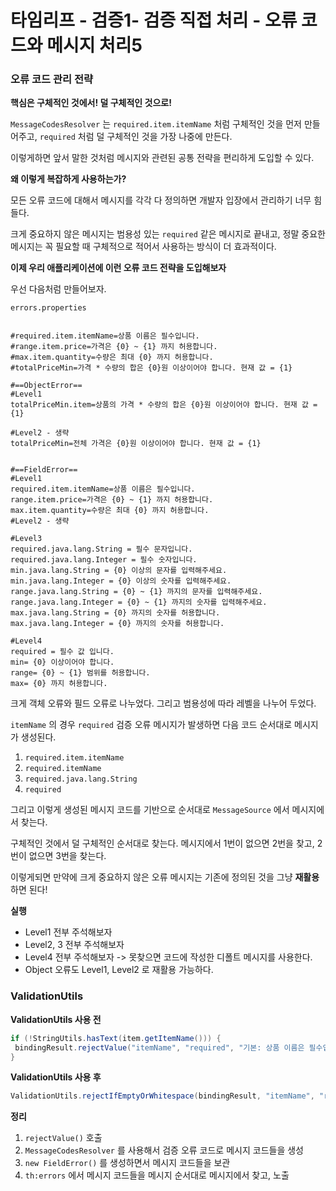 # 타임리프 - 검증1- 검증 직접 처리 - 오류 코드와 메시지 처리5

### 오류 코드 관리 전략



**핵심은 구체적인 것에서! 덜 구체적인 것으로!**

`MessageCodesResolver` 는 `required.item.itemName` 처럼 구체적인 것을 먼저 만들어주고, `required` 처럼 덜 구체적인 것을 가장 나중에 만든다.

이렇게하면 앞서 말한 것처럼 메시지와 관련된 공통 전략을 편리하게 도입할 수 있다.



**왜 이렇게 복잡하게 사용하는가?**

모든 오류 코드에 대해서 메시지를 각각 다 정의하면 개발자 입장에서 관리하기 너무 힘들다.

크게 중요하지 않은 메시지는 범용성 있는 `required` 같은 메시지로 끝내고, 정말 중요한 메시지는 꼭 필요할 때 구체적으로 적어서 사용하는 방식이 더 효과적이다.



**이제 우리 애플리케이션에 이런 오류 코드 전략을 도입해보자**

우선 다음처럼 만들어보자.

`errors.properties`

```

#required.item.itemName=상품 이름은 필수입니다.
#range.item.price=가격은 {0} ~ {1} 까지 허용합니다.
#max.item.quantity=수량은 최대 {0} 까지 허용합니다.
#totalPriceMin=가격 * 수량의 합은 {0}원 이상이어야 합니다. 현재 값 = {1}

#==ObjectError==
#Level1
totalPriceMin.item=상품의 가격 * 수량의 합은 {0}원 이상이어야 합니다. 현재 값 = {1}

#Level2 - 생략
totalPriceMin=전체 가격은 {0}원 이상이어야 합니다. 현재 값 = {1}


#==FieldError==
#Level1
required.item.itemName=상품 이름은 필수입니다.
range.item.price=가격은 {0} ~ {1} 까지 허용합니다.
max.item.quantity=수량은 최대 {0} 까지 허용합니다.
#Level2 - 생략

#Level3
required.java.lang.String = 필수 문자입니다.
required.java.lang.Integer = 필수 숫자입니다.
min.java.lang.String = {0} 이상의 문자를 입력해주세요.
min.java.lang.Integer = {0} 이상의 숫자를 입력해주세요.
range.java.lang.String = {0} ~ {1} 까지의 문자를 입력해주세요.
range.java.lang.Integer = {0} ~ {1} 까지의 숫자를 입력해주세요.
max.java.lang.String = {0} 까지의 숫자를 허용합니다.
max.java.lang.Integer = {0} 까지의 숫자를 허용합니다.

#Level4
required = 필수 값 입니다.
min= {0} 이상이어야 합니다.
range= {0} ~ {1} 범위를 허용합니다.
max= {0} 까지 허용합니다.
```

크게 객체 오류와 필드 오류로 나누었다. 그리고 범용성에 따라 레벨을 나누어 두었다.

`itemName` 의 경우 `required` 검증 오류 메시지가 발생하면 다음 코드 순서대로 메시지가 생성된다.

1. `required.item.itemName`
2. `required.itemName`
3. `required.java.lang.String`
4. `required`

그리고 이렇게 생성된 메시지 코드를 기반으로 순서대로 `MessageSource` 에서 메시지에서 찾는다.

구체적인 것에서 덜 구체적인 순서대로 찾는다. 메시지에서 1번이 없으면 2번을 찾고, 2번이 없으면 3번을 찾는다.

이렇게되면 만약에 크게 중요하지 않은 오류 메시지는 기존에 정의된 것을 그냥 **재활용**하면 된다!



**실행** 

* Level1 전부 주석해보자
* Level2, 3 전부 주석해보자
* Level4 전부 주석해보자 -> 못찾으면 코드에 작성한 디폴트 메시지를 사용한다.
* Object 오류도 Level1, Level2 로 재활용 가능하다.





### ValidationUtils

**ValidationUtils 사용 전**

```java
if (!StringUtils.hasText(item.getItemName())) {
 bindingResult.rejectValue("itemName", "required", "기본: 상품 이름은 필수입니다.");
}
```



**ValidationUtils 사용 후**

```java
ValidationUtils.rejectIfEmptyOrWhitespace(bindingResult, "itemName", "required");
```



**정리**

1. `rejectValue()` 호출
2. `MessageCodesResolver` 를 사용해서 검증 오류 코드로 메시지 코드들을 생성
3. `new FieldError()` 를 생성하면서 메시지 코드들을 보관 
4. `th:errors` 에서 메시지 코드들을 메시지 순서대로 메시지에서 찾고, 노출